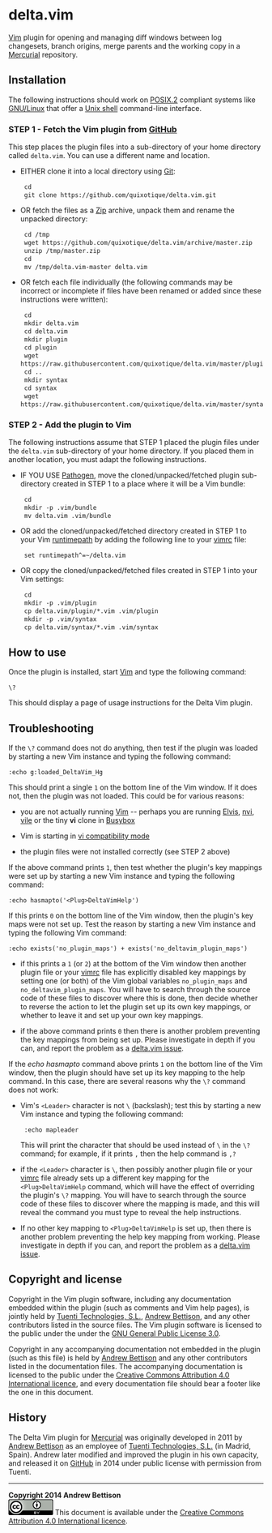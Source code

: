 delta.vim
=========

[Vim][] plugin for opening and managing diff windows between log changesets,
branch origins, merge parents and the working copy in a [Mercurial][]
repository.

Installation
------------

The following instructions should work on [POSIX.2][] compliant systems like
[GNU/Linux][] that offer a [Unix shell][] command-line interface.

### STEP 1 - Fetch the Vim plugin from [GitHub][delta.vim]

This step places the plugin files into a sub-directory of your home directory
called `delta.vim`.  You can use a different name and location.

 * EITHER clone it into a local directory using [Git][]:

        cd
        git clone https://github.com/quixotique/delta.vim.git

 * OR fetch the files as a [Zip][] archive, unpack them and rename the unpacked directory:

        cd /tmp
        wget https://github.com/quixotique/delta.vim/archive/master.zip
        unzip /tmp/master.zip
        cd
        mv /tmp/delta.vim-master delta.vim

 * OR fetch each file individually (the following commands may be incorrect or
   incomplete if files have been renamed or added since these instructions were
   written):

        cd
        mkdir delta.vim
        cd delta.vim
        mkdir plugin
        cd plugin
        wget https://raw.githubusercontent.com/quixotique/delta.vim/master/plugin/delta.vim
        cd ..
        mkdir syntax
        cd syntax
        wget https://raw.githubusercontent.com/quixotique/delta.vim/master/syntax/hglogcompact.vim

### STEP 2 - Add the plugin to Vim

The following instructions assume that STEP 1 placed the plugin files under the
`delta.vim` sub-directory of your home directory.  If you placed them in
another location, you must adapt the following instructions.

 * IF YOU USE [Pathogen][], move the cloned/unpacked/fetched plugin
   sub-directory created in STEP 1 to a place where it will be a Vim bundle:

        cd
        mkdir -p .vim/bundle
        mv delta.vim .vim/bundle

 * OR add the cloned/unpacked/fetched directory created in STEP 1 to your Vim
   [runtimepath][] by adding the following line to your [vimrc][] file:

        set runtimepath^=~/delta.vim

 * OR copy the cloned/unpacked/fetched files created in STEP 1 into your Vim
   settings:

        cd
        mkdir -p .vim/plugin
        cp delta.vim/plugin/*.vim .vim/plugin
        mkdir -p .vim/syntax
        cp delta.vim/syntax/*.vim .vim/syntax

How to use
----------

Once the plugin is installed, start [Vim][] and type the following command:

    \?

This should display a page of usage instructions for the Delta Vim plugin.

Troubleshooting
---------------

If the `\?` command does not do anything, then test if the plugin was loaded by
starting a new Vim instance and typing the following command:

    :echo g:loaded_DeltaVim_Hg

This should print a single `1` on the bottom line of the Vim window.  If it
does not, then the plugin was not loaded.  This could be for various reasons:

 * you are not actually running [Vim][] -- perhaps you are running [Elvis][],
   [nvi][], [vile][] or the tiny **vi** clone in [Busybox][]

 * Vim is starting in [vi compatibility mode][vim top 10]

 * the plugin files were not installed correctly (see STEP 2 above)

If the above command prints `1`, then test whether the plugin's key mappings
were set up by starting a new Vim instance and typing the following command:

    :echo hasmapto('<Plug>DeltaVimHelp')

If this prints `0` on the bottom line of the Vim window, then the plugin's key
maps were not set up.  Test the reason by starting a new Vim instance and
typing the following Vim command:

    :echo exists('no_plugin_maps') + exists('no_deltavim_plugin_maps')

 * if this prints a `1` (or `2`) at the bottom of the Vim window then another
   plugin file or your [vimrc][] file has explicitly disabled key mappings by
   setting one (or both) of the Vim global variables `no_plugin_maps` and
   `no_deltavim_plugin_maps`.  You will have to search through the source code of
   these files to discover where this is done, then decide whether to reverse
   the action to let the plugin set up its own key mappings, or whether to
   leave it and set up your own key mappings.

 * if the above command prints `0` then there is another problem preventing the
   key mappings from being set up.  Please investigate in depth if you can, and
   report the problem as a [delta.vim issue][].

If the *echo hasmapto* command above prints `1` on the bottom line of the Vim
window, then the plugin should have set up its key mapping to the help command.
In this case, there are several reasons why the `\?` command does not work:

 * Vim's `<Leader>` character is not `\` (backslash); test this by starting a
   new Vim instance and typing the following command:

        :echo mapleader

   This will print the character that should be used instead of `\` in the `\?`
   command; for example, if it prints `,` then the help command is `,?`

 * if the `<Leader>` character is `\`, then possibly another plugin file or
   your [vimrc][] file already sets up a different key mapping for the
   `<Plug>DeltaVimHelp` command, which will have the effect of overriding the
   plugin's `\?` mapping.  You will have to search through the source code of
   these files to discover where the mapping is made, and this will reveal the
   command you must type to reveal the help instructions.

 * If no other key mapping to `<Plug>DeltaVimHelp` is set up, then there is
   another problem preventing the help key mapping from working.  Please
   investigate in depth if you can, and report the problem as a [delta.vim
   issue][].

Copyright and license
---------------------

Copyright in the Vim plugin software, including any documentation embedded
within the plugin (such as comments and Vim help pages), is jointly held by
[Tuenti Technologies, S.L.][], [Andrew Bettison][], and any other contributors
listed in the source files.  The Vim plugin software is licensed to the public
under the under the [GNU General Public License 3.0][GPL3].

Copyright in any accompanying documentation not embedded in the plugin (such as
this file) is held by [Andrew Bettison][] and any other contributors listed in
the documentation files.  The accompanying documentation is licensed to the
public under the [Creative Commons Attribution 4.0 International licence][CC BY 4.0],
and every documentation file should bear a footer like the one in this
document.

History
-------

The Delta Vim plugin for [Mercurial][] was originally developed in 2011 by
[Andrew Bettison][] as an employee of [Tuenti Technologies, S.L.][] (in Madrid,
Spain).  Andrew later modified and improved the plugin in his own capacity, and
released it on [GitHub][delta.vim] in 2014 under public license with permission
from Tuenti.

-----
**Copyright 2014 Andrew Bettison**  
![CC-BY-4.0](./cc-by-4.0.png)
This document is available under the [Creative Commons Attribution 4.0 International licence][CC BY 4.0].

[delta.vim]: https://github.com/quixotique/delta.vim
[delta.vim issue]: https://github.com/quixotique/delta.vim/issues
[Vim]: http://www.vim.org/
[Mercurial]: http://mercurial.selenic.com/
[GPL3]: ./LICENSE-SOFTWARE.md
[CC BY 4.0]: ./LICENSE-DOCUMENTATION.md
[Tuenti Technologies, S.L.]: http://corporate.tuenti.com/en/corporate
[Andrew Bettison]: https://au.linkedin.com/in/andrewbettison
[POSIX.2]: http://en.wikipedia.org/wiki/POSIX
[Unix-like]: http://en.wikipedia.org/wiki/Unix-like
[GNU/Linux]: http://en.wikipedia.org/wiki/Linux
[Unix shell]: http://en.wikipedia.org/wiki/Unix_shell
[Git]: http://git-scm.com/
[Zip]: http://en.wikipedia.org/wiki/Zip_(file_format)
[Pathogen]: https://github.com/tpope/vim-pathogen
[runtimepath]: http://usevim.com/2012/12/28/vim-101-runtimepath/
[vimrc]: http://vim.wikia.com/wiki/Open_vimrc_file
[vim top 10]: http://www.oualline.com/vim/10/top_10.html
[Elvis]: http://elvis.the-little-red-haired-girl.org/whatiselvis/index.html
[nvi]: https://sites.google.com/a/bostic.com/keithbostic/vi
[vile]: http://invisible-island.net/vile/
[Busybox]: http://www.busybox.net/
